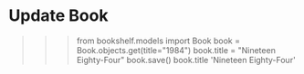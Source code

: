 # Update Book
>>> from bookshelf.models import Book
>>> book = Book.objects.get(title="1984")
>>> book.title = "Nineteen Eighty-Four"
>>> book.save()
>>> book.title
'Nineteen Eighty-Four'
